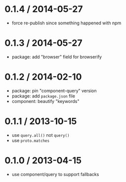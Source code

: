 
0.1.4 / 2014-05-27
==================

  * force re-publish since something happened with npm

0.1.3 / 2014-05-27
==================

  * package: add "browser" field for browserify

0.1.2 / 2014-02-10
==================

  * package: pin "component-query" version
  * package: add `package.json` file
  * component: beautify "keywords"

0.1.1 / 2013-10-15
==================

  * use `query.all()` not `query()`
  * use `proto.matches`

0.1.0 / 2013-04-15
==================

  * use component/query to support fallbacks
